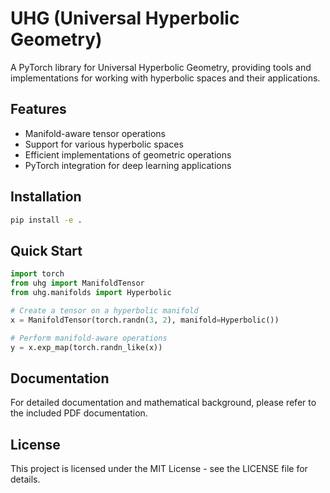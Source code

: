 # UHG (Universal Hyperbolic Geometry)

A PyTorch library for Universal Hyperbolic Geometry, providing tools and implementations for working with hyperbolic spaces and their applications.

## Features

- Manifold-aware tensor operations
- Support for various hyperbolic spaces
- Efficient implementations of geometric operations
- PyTorch integration for deep learning applications

## Installation

```bash
pip install -e .
```

## Quick Start

```python
import torch
from uhg import ManifoldTensor
from uhg.manifolds import Hyperbolic

# Create a tensor on a hyperbolic manifold
x = ManifoldTensor(torch.randn(3, 2), manifold=Hyperbolic())

# Perform manifold-aware operations
y = x.exp_map(torch.randn_like(x))
```

## Documentation

For detailed documentation and mathematical background, please refer to the included PDF documentation.

## License

This project is licensed under the MIT License - see the LICENSE file for details.
